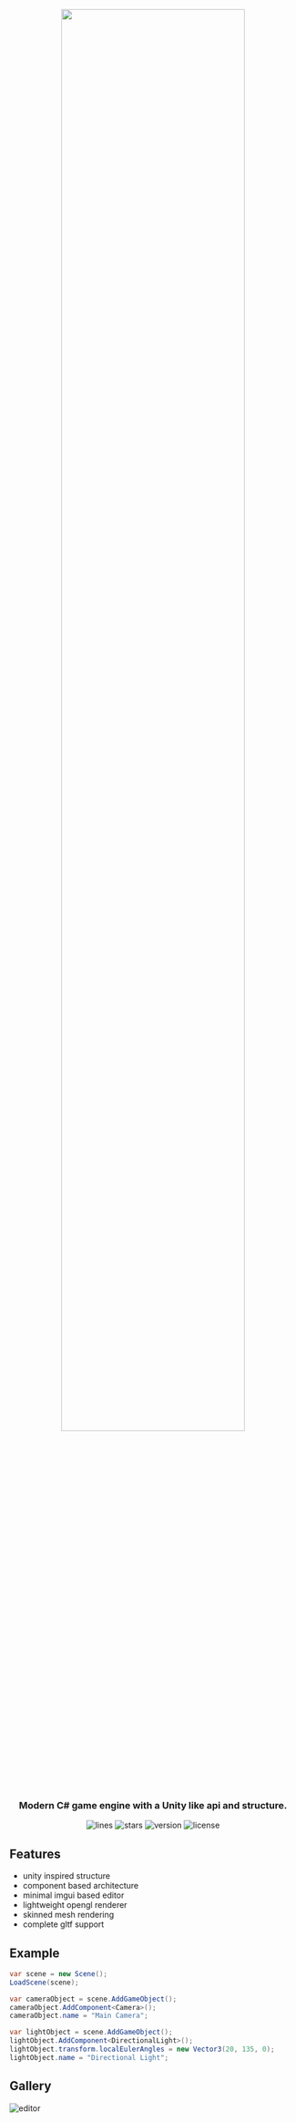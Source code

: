 <p align="center"><img width="80%" src="https://github.com/user-attachments/assets/6fadccdb-3a27-4170-afbc-98725970b0e5"></p>

<h3 align="center">Modern C# game engine with a Unity like api and structure.</h3>

<div align="center">

![lines](https://sloc.xyz/github/sjoerdev/concrete/?lower=true)
![stars](https://img.shields.io/github/stars/sjoerdev/concrete?style=flat)
![version](https://img.shields.io/github/v/release/sjoerdev/concrete?include_prereleases)
![license](https://img.shields.io/github/license/sjoerdev/concrete?color=blue)

</div>

## Features

- unity inspired structure
- component based architecture
- minimal imgui based editor
- lightweight opengl renderer
- skinned mesh rendering
- complete gltf support

## Example
```csharp
var scene = new Scene();
LoadScene(scene);

var cameraObject = scene.AddGameObject();
cameraObject.AddComponent<Camera>();
cameraObject.name = "Main Camera";

var lightObject = scene.AddGameObject();
lightObject.AddComponent<DirectionalLight>();
lightObject.transform.localEulerAngles = new Vector3(20, 135, 0);
lightObject.name = "Directional Light";
```

## Gallery
![editor](https://github.com/user-attachments/assets/dea8ea3c-4b27-4b38-b5ff-7cdeab2d563c)
